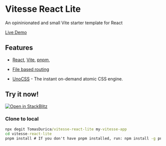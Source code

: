 # Vitesse React Lite
An opininionated and small Vite starter template for React

[Live Demo](https://vitesse-react-lite.netlify.app/)

## Features
- [React](https://github.com/facebook/react), [Vite](https://github.com/vitejs/vite), [pnpm](https://pnpm.io/), 

- [File based routing](./src/pages)

- [UnoCSS](https://github.com/antfu/unocss) - The instant on-demand atomic CSS engine.

## Try it now!

[![Open in StackBlitz](https://developer.stackblitz.com/img/open_in_stackblitz.svg)](https://stackblitz.com/github/TomasDurica/vitesse-react-lite)

### Clone to local
```cmd
npx degit TomasDurica/vitesse-react-lite my-vitesse-app
cd vitesse-react-lite
pnpm install # If you don't have pnpm installed, run: npm install -g pnpm
```